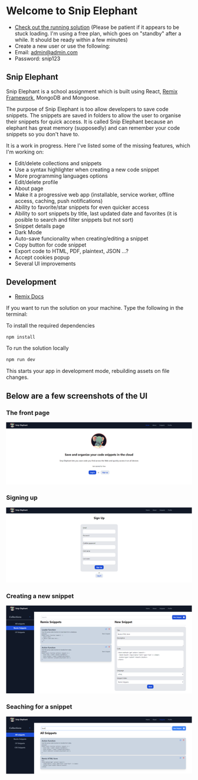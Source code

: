 # Welcome to Snip Elephant

- [Check out the running solution](https://awp-snippet-saver-q9p5.onrender.com/) (Please be patient if it appears to be stuck loading. I'm using a free plan, which goes on "standby" after a while. It should be ready within a few minutes)
- Create a new user or use the following:
- Email: admin@admin.com
- Password: snip123

## Snip Elephant

Snip Elephant is a school assignment which is built using React, [Remix Framework](https://remix.run/), MongoDB and Mongoose. 

The purpose of Snip Elephant is too allow developers to save code snippets. The snippets are saved in folders to allow the user to organise their snippets for quick access. It is called Snip Elephant because an elephant has great memory (supposedly) and can remember your code snippets so you don't have to. 

It is a work in progress. Here I've listed some of the missing features, which I'm working on:
- Edit/delete collections and snippets
- Use a syntax highlighter when creating a new code snippet
- More programming languages options
- Edit/delete profile 
- About page
- Make it a progressive web app (installable, service worker, offline access, caching, push notifications)
- Ability to favorite/star snippets for even quicker access
- Ability to sort snippets by title, last updated date and favorites (it is posible to search and filter snippets but not sort)
- Snippet details page
- Dark Mode
- Auto-save funcionality when creating/editing a snippet
- Copy button for code snippet
- Export code to HTML, PDF, plaintext, JSON ...?
- Accept cookies popup
- Several UI improvements

## Development

- [Remix Docs](https://remix.run/docs)

If you want to run the solution on your machine. Type the following in the terminal:

To install the required dependencies
```sh
npm install
```
To run the solution locally
```sh
npm run dev
```

This starts your app in development mode, rebuilding assets on file changes.

## Below are a few screenshots of the UI

### The front page
![Front page](/app/images/Homepage.png)

### Signing up
![Signing up](/app/images/SignUp.png)

### Creating a new snippet
![Creating a new snippet](/app/images/CreateSnippet.png)

### Seaching for a snippet
![Searching for a snippet](/app/images/Searching.png)
